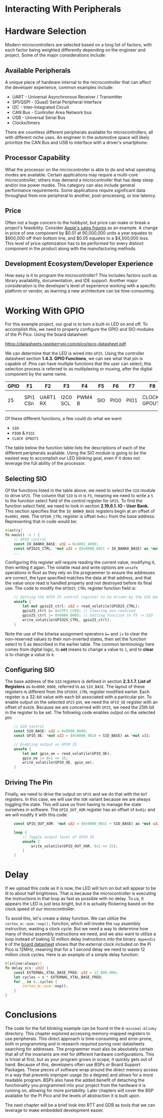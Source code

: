 # Interacting With Peripherals

# Hardware Selection
Modern microcontrollers are selected based on a long list of factors, with each factor being weighted differently depending on the engineer and project. Some of the major considerations include:

## Available Peripherals
A unique piece of hardware internal to the microcontroller that can affect the developer experience, common examples include:
- UART - Universal Asynchronous Receiver / Transmitter
- SPI/QSPI - [Quad] Serial Peripheral Interface
- I2C - Inter-Integrated Circuit
- CAN Bus - Controller Area Network bus
- USB - Universal Serial Bus
- Clocks/timers

There are countless different peripherals available for microcontrollers, all with different niche uses. An engineer in the automotive space will likely prioritize the CAN Bus and USB to interface with a driver's smartphone.

## Processor Capability
What the processor on the microcontroller is able to do and what operating modes are available. Certain applications may require a multi-core microcontroller; others may demand a microcontroller that has deep sleep and/or low power modes. This category can also include general performance requirements. Some applications require significant data throughput from one peripheral to another, post-processing, or low latency.

## Price
Often not a huge concern to the hobbyist, but price can make or break a project's feasibility. Consider [Apple's sales figures](https://www.statista.com/statistics/263402/apples-iphone-revenue-since-3rd-quarter-2007/) as an example. A change in price of one component by $0.01 at 90,000,000 units a year equates to $900,000 off their bottom line, and $0.05 equates to a $4,500,000 loss. This level of price optimization has to be performed for every distinct component in the product along with the manufacturing methods.

## Development Ecosystem/Developer Experience
How easy is it to program the microcontroller? This includes factors such as library availability, documentation, and IDE support. Another major consideration is the developer's level of experience working with a specific platform or vendor, as learning a new architecture can be time-consuming.

# Working With GPIO
For this example project, our goal is to turn a built-in LED on and off. To accomplish this, we need to properly configure the GPIO and SIO modules of the Pi Pico. Using the board datasheet:

https://datasheets.raspberrypi.com/pico/pico-datasheet.pdf

We can determine that the LED is wired into `GP25`. Using the controller datasheet section **1.4.3. GPIO Functions**, we can see what that pin is capable of. Pins can have multiple functions that the user can select; this selection process is referred to as multiplexing or muxing, after the digital component by the same name.

| GPIO | F1       | F2       | F3       | F4     | F5  | F6   | F7   | F8           | F9           |
|------|----------|----------|----------|--------|-----|------|------|--------------|--------------|
| 25   | SPI1 CSn | UART1 RX | I2C0 SCL | PWM4 B | SIO | PIO0 | PIO1 | CLOCK GPOUT3 | USB VBUS DET |

Of these different functions, a few could do what we want:
- `SIO`
- `PIO0` & `PIO1`
- `CLOCK GPOUT3`

The table below the function table lists the descriptions of each of the different peripherals available. Using the SIO module is going to be the easiest way to accomplish our LED blinking goal, even if it does not leverage the full ability of the processor.

## Selecting SIO
Of the functions listed in the table above, we need to select the `SIO` module to drive `GP25`. The column that `SIO` is in is `F5`, meaning we need to write a `5` to the function select field of the control register for `GP25`. To find the function select field, we need to look in section **2.19.6.1. IO - User Bank**. This section specifies that the `IO_BANK0_BASE` registers begin at an offset of `0x4001_4000`. The `GPIO0_CTRL` register is offset `0x0cc` from the base address. Representing that in code would be:

```rust
#[entry]
fn main() -> ! {
    // GPIO control
    const IO_BANK0_BASE: u32 = 0x4001_4000;
    const GPIO25_CTRL: *mut u32 = (0x0000_00CC + IO_BANK0_BASE) as *mut u32;
    ...
```

Configuring this register will require reading the current value, modifying it, then writing it again. The volatile read and write options are `unsafe` operations in Rust as they rely on the programmer to ensure the addresses are correct, the type specified matches the data at that address, and that the value once read is handled properly and not destroyed before its final use. The code to modify the `GPIO25_CTRL` register function field is:

```rust
    // Setting the GPIO 25 control register to be driven by the SIO module
    unsafe {
        let mut gpio25_ctrl: u32 = read_volatile(GPIO25_CTRL);
        gpio25_ctrl &= 0xCFFC_CCE0; // Clearing non-reserved
        gpio25_ctrl |= 0x0000_0005; // Setting function to F5 -> SIO
        write_volatile(GPIO25_CTRL, gpio25_ctrl);
    }
```

Note the use of the bitwise assignment operators `&=` and `|=` to clear the non-reserved values to their non-inverted states, then set the function select to 5 as described in the earlier table. The common terminology here comes from digital logic, to **set** means to change a value to `1`, and to **clear** is to change a value to `0`.

## Configuring SIO
The base address of the `SIO` registers is defined in section **2.3.1.7. List of Registers** as `0xd000_0000`, referred to as `SIO_BASE`. The layout of these registers is different from the `GPIOXX_CTRL` register modified earlier. Each register is a 32-bit value with each bit associated with a particular pin. To enable output on the selected `GP25` pin, we need the `GPIO_OE` register with an offset of `0x020`. Because we are concerned with `GP25`, we need the 25th bit in the register to be set. The following code enables output on the selected pin:

```rust 
    // SIO control
    const SIO_BASE: u32 = 0xD000_0000;
    const GPIO_OE: *mut u32 = (0x0000_0020 + SIO_BASE) as *mut u32;

    // Enabling output on GPIO 25
    unsafe {
        let mut gpio_oe = read_volatile(GPIO_OE);
        gpio_oe |= 0x1 << 25;
        write_volatile(GPIO_OE, gpio_oe);
    }
```

## Driving The Pin
Finally, we need to drive the output on `GP25` and we do that with the `OUT` registers. In this case, we will use the `XOR` variant because we are always toggling the state. This will save us from having to manage the state ourselves in software. The `GPIO_OUT_XOR` register has an offset of `0x01c` and we will modify it with this code:

```rust
    const GPIO_OUT_XOR: *mut u32 = (0x0000_001C + SIO_BASE) as *mut u32;

    loop {
        // Toggle output level of GPIO 25
        unsafe {
            write_volatile(GPIO_OUT_XOR, 0x1 << 25);
        }
    }
```

# Delay
If we upload this code as it is now, the LED will turn on but will appear to be lit to about half brightness. That is because the microcontroller is executing the instructions in that loop as fast as possible with no delay. To us, it appears the LED is just less bright, but it is actually flickering based on the clock speed of our microcontroller.

To avoid this, let's create a delay function. We can utilize the `cortex_m::asm::nop();` function, which will invoke the `nop` assembly instruction, wasting a clock cycle. But we need a way to determine how many of those assembly instructions we need, and we also want to utilize a loop instead of baking 12 million delay instructions into the binary. `Appendix B` of the [board datasheet](https://datasheets.raspberrypi.com/pico/pico-datasheet.pdf) shows that the external clock included on the Pi Pico is 12MHz, meaning that for a 1 second delay we need to waste 12 million clock cycles. Here is an example of a simple delay function:

```rust
#[inline(always)]
fn delay_s(s: u32) {
    const EXTERNAL_XTAL_BASE_FREQ: u32 = 12_000_000;
    let cycles = s * EXTERNAL_XTAL_BASE_FREQ;
    for _ in 0..cycles {
        cortex_m::asm::nop();
    }
}
```

# Conclusions
The code for the full blinking example can be found in the `B-minimal-blinky` directory. This chapter explored accessing memory-mapped registers to use peripherals. This direct approach is time-consuming and error-prone, both in programming and in research required poring over datasheets searching for addresses. The programmer must also be absolutely certain that all of the invariants are met for different hardware configurations. This is trivial at first, but as your program grows in scope, it quickly gets out of hand. Because of this, developers often use BSPs or Board Support Packages. These pieces of software wrap around the direct memory access in a way that prevents improper usage (to a degree) and allows for a more readable program. BSPs also have the added benefit of detaching the functionality you programmed into your project from the hardware it is running on, allowing for more portability. Later chapters will cover the BSP available for the Pi Pico and the levels of abstraction it is built upon.

The next chapter will be a brief look into RTT and GDB as tools that we can leverage to make embedded development easier.

